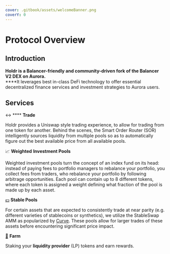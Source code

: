 ```yaml
---
cover: .gitbook/assets/welcomeBanner.png
coverY: 0
---
```


# Protocol Overview

## Introduction

**Holdr is a Balancer-friendly and community-driven fork of the Balancer V2 DEX on Aurora.** \
****It leverages best in-class DeFi technology to offer essential decentralized finance services and investment strategies to Aurora users.



## Services

↔️ ****  **Trade**

Holdr provides a Uniswap style trading experience, to allow for trading from one token for another. Behind the scenes, the Smart Order Router (SOR) intelligently sources liquidity from multiple pools so as to automatically figure out the best available price from all available pools.

📈  **Weighted** **Investment Pools**

Weighted investment pools turn the concept of an index fund on its head: instead of paying fees to portfolio managers to rebalance your portfolio, you collect fees from traders, who rebalance your portfolio by following arbitrage opportunities. Each pool can contain up to 8 different tokens, where each token is assigned a weight defining what fraction of the pool is made up by each asset.&#x20;

[💵](https://emojipedia.org/dollar-banknote/)   **Stable Pools**

For certain assets that are expected to consistently trade at near parity (e.g. different varieties of stablecoins or synthetics), we utilize the StableSwap AMM as popularized by [Curve](https://curve.fi/). These pools allow for larger trades of these assets before encountering significant price impact.

[🚜](https://emojipedia.org/tractor/)  **Farm**

Staking your **liquidity provider** (LP) tokens and earn rewards.





